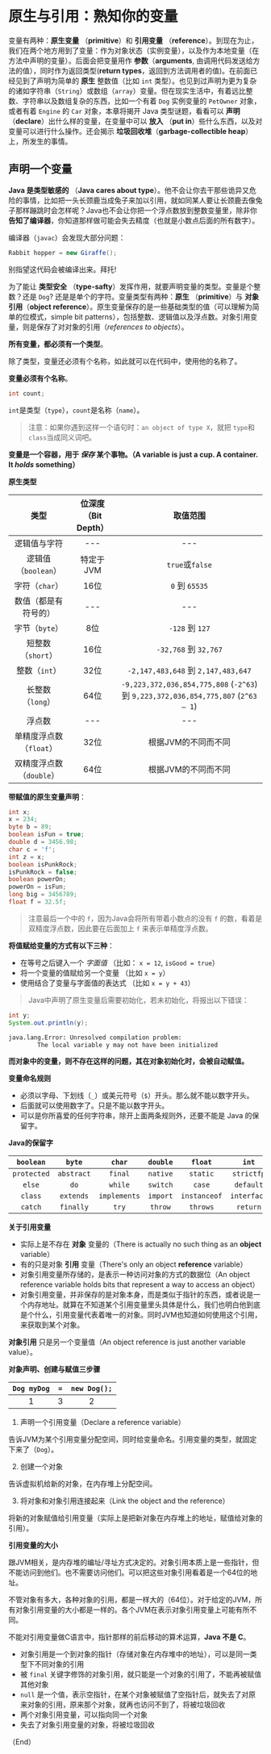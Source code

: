 # 原生与引用：熟知你的变量

变量有两种：**原生变量** （**primitive**）和 **引用变量** （**reference**）。到现在为止，我们在两个地方用到了变量：作为对象状态（实例变量），以及作为本地变量（在方法中声明的变量）。后面会把变量用作 **参数**（**arguments**, 由调用代码发送给方法的值），同时作为返回类型(**return types**，返回到方法调用者的值)。在前面已经见到了声明为简单的 **原生** 整数值（比如 `int` 类型）。也见到过声明为更为复杂的诸如字符串（`String`）或数组（`array`）变量。但在现实生活中，有着远比整数、字符串以及数组复杂的东西，比如一个有着 `Dog` 实例变量的 `PetOwner` 对象，或者有着 `Engine` 的 `Car` 对象，本章将揭开 Java 类型谜题，看看可以 **声明** （__declare__）出什么样的变量，在变量中可以 **放入** （**put in**）些什么东西，以及对变量可以进行什么操作。还会揭示 **垃圾回收堆**（**garbage-collectible heap**）上，所发生的事情。


## 声明一个变量

**Java 是类型敏感的** （**Java cares about type**）。他不会让你去干那些诡异又危险的事情，比如把一头长颈鹿当成兔子来加以引用，就如同某人要让长颈鹿去像兔子那样蹦跳时会怎样呢？Java也不会让你把一个浮点数放到整数变量里，除非你 **告知了编译器**，你知道那样做可能会失去精度（也就是小数点后面的所有数字）。

编译器（`javac`）会发现大部分问题：

```java
Rabbit hopper = new Giraffe();
```

别指望这代码会被编译出来。拜托!

为了能让 **类型安全** （**type-safty**）发挥作用，就要声明变量的类型。变量是个整数？还是 `Dog`? 还是是单个的字符。变量类型有两种：**原生** （**primitive**）与 **对象引用**（**object reference**）。原生变量保存的是一些基础类型的值（可以理解为简单的位模式，simple bit patterns），包括整数、逻辑值以及浮点数。对象引用变量，则是保存了对对象的引用（_references to objects_）。

__所有变量，都必须有一个类型__。

除了类型，变量还必须有个名称，如此就可以在代码中，使用他的名称了。

__变量必须有个名称__。

```java
int count;
```

`int`是类型（`type`），`count`是名称（`name`）。

> 注意：如果你遇到这样一个语句时：`an object of type X`，就把 `type`和`class`当成同义词吧。

**变量是一个容器，用于 _保存_ 某个事物。（A variable is just a cup. A container. It _holds_ something）**

__原生类型__

| 类型  | 位深度（Bit Depth） | 取值范围 |
| :-: | :-: | :-: |
| 逻辑值与字符 | --- | --- |
| 逻辑值（`boolean`） | 特定于 JVM | `true`或`false` |
| 字符（`char`） | 16位 | `0` 到 `65535` |
| 数值（都是有符号的） |  --- | --- |
| 字节（`byte`） | 8位 | `-128` 到 `127` |
| 短整数（`short`）  | 16位 | `-32,768` 到 `32,767` |
| 整数（`int`） | 32位 | `-2,147,483,648` 到 `2,147,483,647` |
| 长整数 （`long`） | 64位 | `-9,223,372,036,854,775,808` (`-2^63`) 到 `9,223,372,036,854,775,807` (`2^63 – 1`) |
| 浮点数 | --- | --- |
| 单精度浮点数（`float`） | 32位 | 根据JVM的不同而不同 |
| 双精度浮点数（`double`） | 64位 | 根据JVM的不同而不同 |

**带赋值的原生变量声明**：

```java
int x;
x = 234;
byte b = 89;
boolean isFun = true;
double d = 3456.98;
char c = 'f';
int z = x;
boolean isPunkRock;
isPunkRock = false;
boolean powerOn;
powerOn = isFun;
long big = 3456789;
float f = 32.5f;
```

> 注意最后一个中的 `f`，因为Java会将所有带着小数点的没有 `f` 的数，看着是双精度浮点数，因此要在后面加上 `f` 来表示单精度浮点数。

**将值赋给变量的方式有以下三种**：

* 在等号之后键入一个 _字面值_ （比如： `x = 12`, `isGood = true`）
* 将一个变量的值赋给另一个变量 （比如 `x = y`）
* 使用结合了变量与字面值的表达式 （比如 `x = y + 43`）

> Java中声明了原生变量后需要初始化，若未初始化，将报出以下错误：

```java
int y;
System.out.println(y);
```

```bash
java.lang.Error: Unresolved compilation problem:
        The local variable y may not have been initialized
```

__而对象中的变量，则不存在这样的问题，其在对象初始化时，会被自动赋值。__


**变量命名规则**

* 必须以字母、下划线（`_`）或美元符号（`$`）开头。那么就不能以数字开头。
* 后面就可以使用数字了。只是不能以数字开头。
* 可以是你所喜爱的任何字符串，除开上面两条规则外，还要不能是 Java 的保留字。


__Java的保留字__

| `boolean` | `byte` | `char` | `double` | `float` | `int` | `long` | `short` | `public` | `private` |
| :-: | :-: | :-: | :-: | :-: | :-: | :-: | :-: | :-: | :-: |
| `protected` | `abstract` | `final` | `native` | `static` | `strictfp` | `syschronized` | `transient` | `volatile` | `if` |
| `else` | `do` | `while` | `switch` | `case` | `default` | `for` | `break` | `continue` | `assert` |
| `class` | `extends` | `implements` | `import` | `instanceof` | `interface` | `new` | `package` | `super` | `this` |
| `catch` | `finally` | `try` | `throw` | `throws` | `return` | `void` | `const` | `goto` | `enum` |

**关于引用变量**

* 实际上是不存在 **对象** 变量的（There is actually no such thing as an **object** variable）
* 有的只是对象 **引用** 变量（There's only an object **reference** variable）
* 对象引用变量所存储的，是表示一种访问对象的方式的数据位（An object reference variable holds bits that represent a way to access an object）
* 对象引用变量，并非保存的是对象本身，而是类似于指针的东西，或者说是一个内存地址。就算在不知道某个引用变量里头具体是什么，我们也明白他到底是个什么，引用变量代表着唯一的对象。同时JVM也知道如何使用这个引用，来获取到某个对象。

__对象引用__ 只是另一个变量值（An object reference is just another variable value）。

**对象声明、创建与赋值三步骤**

| `Dog myDog` | `=` | `new Dog();` |
| :-: | :-: | :-: |
| 1 | 3 | 2 |


1) 声明一个引用变量（Declare a reference variable）

告诉JVM为某个引用变量分配空间，同时给变量命名。引用变量的类型，就固定下来了（`Dog`）。

2) 创建一个对象

告诉虚拟机给新的对象，在内存堆上分配空间。

3) 将对象和对象引用连接起来（Link the object and the reference）

将新的对象赋值给引用变量（实际上是把新对象在内存堆上的地址，赋值给对象的引用）。


**引用变量的大小**

跟JVM相关，是内存堆的编址/寻址方式决定的。对象引用本质上是一些指针，但不能访问到他们。也不需要访问他们。可以把这些对象引用看着是一个64位的地址。

不管对象有多大，各种对象的引用，都是一样大的（64位）。对于给定的JVM，所有对象引用变量的大小都是一样的。各个JVM在表示对象引用变量上可能有所不同。

不能对引用变量做C语言中，指针那样的前后移动的算术运算，**Java 不是 C**。

* 对象引用是一个到对象的指针（存储对象在内存堆中的地址），可以是同一类型下不同对象的引用
* 被 `final` 关键字修饰的对象引用，就只能是一个对象的引用了，不能再被赋值其他对象
* `null` 是一个值，表示空指针，在某个对象被赋值了空指针后，就失去了对原来对象的引用，原来那个对象，就再也访问不到了，将被垃圾回收
* 两个对象引用变量，可以指向同一个对象
* 失去了对象引用变量的对象，将被垃圾回收


（End）


